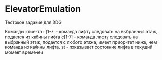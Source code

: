 # ElevatorEmulation
Тестовое задание для DDG

Команды клиента :
[1-7] - команда лифту следовать на выбранный этаж, подается из кабины лифта
c[1-7] - команда лифту следовать на выбранный этаж, подается с любого этажа, имеет приоритет ниже, чем команда из кабины лифта.
st - показывает состояние лифта в текущий момент временеи
